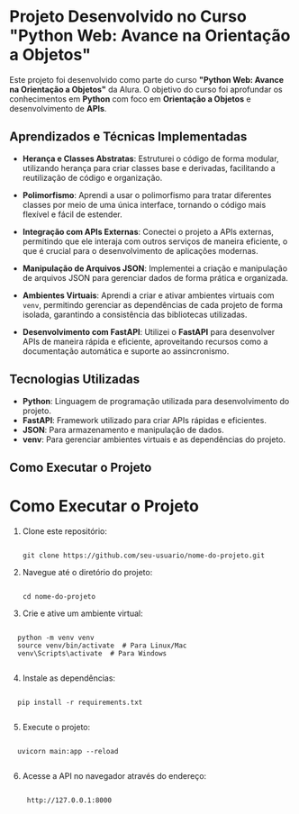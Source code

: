 # Projeto Desenvolvido no Curso "Python Web: Avance na Orientação a Objetos"

Este projeto foi desenvolvido como parte do curso **"Python Web: Avance na Orientação a Objetos"** da Alura. O objetivo do curso foi aprofundar os conhecimentos em **Python** com foco em **Orientação a Objetos** e desenvolvimento de **APIs**.

## Aprendizados e Técnicas Implementadas

- **Herança e Classes Abstratas**: Estruturei o código de forma modular, utilizando herança para criar classes base e derivadas, facilitando a reutilização de código e organização.
  
- **Polimorfismo**: Aprendi a usar o polimorfismo para tratar diferentes classes por meio de uma única interface, tornando o código mais flexível e fácil de estender.
  
- **Integração com APIs Externas**: Conectei o projeto a APIs externas, permitindo que ele interaja com outros serviços de maneira eficiente, o que é crucial para o desenvolvimento de aplicações modernas.

- **Manipulação de Arquivos JSON**: Implementei a criação e manipulação de arquivos JSON para gerenciar dados de forma prática e organizada.

- **Ambientes Virtuais**: Aprendi a criar e ativar ambientes virtuais com `venv`, permitindo gerenciar as dependências de cada projeto de forma isolada, garantindo a consistência das bibliotecas utilizadas.

- **Desenvolvimento com FastAPI**: Utilizei o **FastAPI** para desenvolver APIs de maneira rápida e eficiente, aproveitando recursos como a documentação automática e suporte ao assincronismo.

## Tecnologias Utilizadas

- **Python**: Linguagem de programação utilizada para desenvolvimento do projeto.
- **FastAPI**: Framework utilizado para criar APIs rápidas e eficientes.
- **JSON**: Para armazenamento e manipulação de dados.
- **venv**: Para gerenciar ambientes virtuais e as dependências do projeto.

## Como Executar o Projeto

# Como Executar o Projeto

1. Clone este repositório:
   <pre><code>
   git clone https://github.com/seu-usuario/nome-do-projeto.git
   </code></pre>

2. Navegue até o diretório do projeto:
   <pre><code>
   cd nome-do-projeto
   </code></pre>

3. Crie e ative um ambiente virtual:
  <pre><code>
  python -m venv venv
  source venv/bin/activate  # Para Linux/Mac
  venv\Scripts\activate  # Para Windows
 </code></pre>
 
4. Instale as dependências:
  <pre><code>
  pip install -r requirements.txt
   </code></pre>
5. Execute o projeto:
  <pre><code>
  uvicorn main:app --reload
   </code></pre>
6. Acesse a API no navegador através do endereço:
   <pre><code>
    http://127.0.0.1:8000
   </code></pre>






